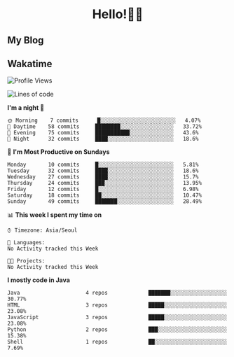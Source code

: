 # <div align="center">Hello!👩‍💻</div>

## My Blog
<!-- BLOGPOSTS:START -->
<!-- BLOGPOSTS:END -->

## Wakatime
<!--START_SECTION:waka-->
![Profile Views](http://img.shields.io/badge/Profile%20Views-294-blue)

![Lines of code](https://img.shields.io/badge/From%20Hello%20World%20I've%20written-150365%20Lines%20of%20code-blue)

**I'm a night 🦉** 

```text
🌞 Morning    7 commits      █░░░░░░░░░░░░░░░░░░░░░░░░   4.07% 
🌆 Daytime    58 commits     ████████░░░░░░░░░░░░░░░░░   33.72% 
🌃 Evening    75 commits     ███████████░░░░░░░░░░░░░░   43.6% 
🌙 Night      32 commits     ████░░░░░░░░░░░░░░░░░░░░░   18.6%

```
📅 **I'm Most Productive on Sundays** 

```text
Monday       10 commits     █░░░░░░░░░░░░░░░░░░░░░░░░   5.81% 
Tuesday      32 commits     ████░░░░░░░░░░░░░░░░░░░░░   18.6% 
Wednesday    27 commits     ████░░░░░░░░░░░░░░░░░░░░░   15.7% 
Thursday     24 commits     ███░░░░░░░░░░░░░░░░░░░░░░   13.95% 
Friday       12 commits     █░░░░░░░░░░░░░░░░░░░░░░░░   6.98% 
Saturday     18 commits     ██░░░░░░░░░░░░░░░░░░░░░░░   10.47% 
Sunday       49 commits     ███████░░░░░░░░░░░░░░░░░░   28.49%

```


📊 **This week I spent my time on** 

```text
⌚︎ Timezone: Asia/Seoul

💬 Languages: 
No Activity tracked this Week

🐱‍💻 Projects: 
No Activity tracked this Week

```

**I mostly code in Java** 

```text
Java                     4 repos             ███████░░░░░░░░░░░░░░░░░░   30.77% 
HTML                     3 repos             █████░░░░░░░░░░░░░░░░░░░░   23.08% 
JavaScript               3 repos             █████░░░░░░░░░░░░░░░░░░░░   23.08% 
Python                   2 repos             ███░░░░░░░░░░░░░░░░░░░░░░   15.38% 
Shell                    1 repos             ██░░░░░░░░░░░░░░░░░░░░░░░   7.69%

```



<!--END_SECTION:waka-->

 <!--
 **taesikyoo/taesikyoo** is a ✨ _special_ ✨ repository because its `README.md` (this file) appears on your GitHub profile.
 
 Here are some ideas to get you started:
 
 - 🔭 I’m currently working on ...
 - 🌱 I’m currently learning ...
 - 👯 I’m looking to collaborate on ...
 - 🤔 I’m looking for help with ...
 - 💬 Ask me about ...
 - 📫 How to reach me: ...
 - 😄 Pronouns: ...
 - ⚡ Fun fact: ...
 -->  